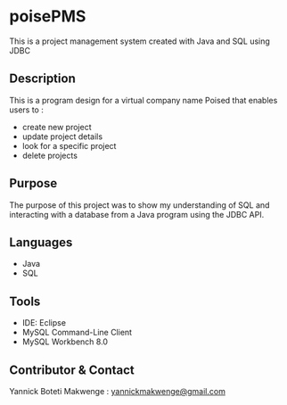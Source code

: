 # poisePMS

This is a project management system created with Java and SQL using JDBC 

## Description 

This is a program design for a virtual company name Poised that enables users to :
- create new project
- update project details
- look for a specific project
- delete projects

## Purpose

The purpose of this project was to show my understanding of SQL and interacting with a database from a Java program using the JDBC API. 

## Languages

- Java
- SQL

## Tools

- IDE: Eclipse
- MySQL Command-Line Client
- MySQL Workbench 8.0

## Contributor & Contact 

Yannick Boteti Makwenge : yannickmakwenge@gmail.com
